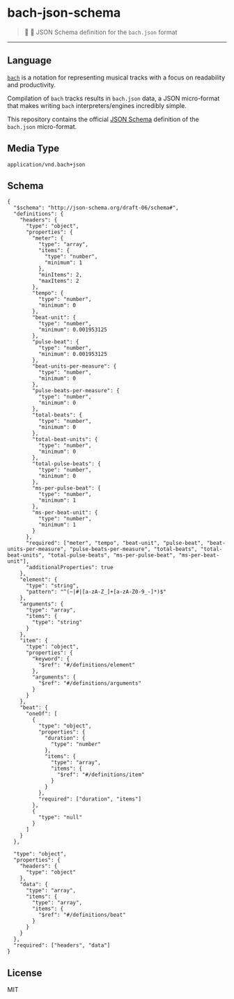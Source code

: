 # bach-json-schema
> :musical_score: :triangular_ruler: JSON Schema definition for the `bach.json` format
---

## Language

[`bach`](https://github.com/slurmulon/bach) is a notation for representing musical tracks with a focus on readability and productivity.

Compilation of `bach` tracks results in `bach.json` data, a JSON micro-format that makes writing `bach` interpreters/engines incredibly simple.

This repository contains the official [JSON Schema](http://json-schema.org/) definition of the `bach.json` micro-format.

## Media Type

`application/vnd.bach+json`

## Schema

```
{
  "$schema": "http://json-schema.org/draft-06/schema#",
  "definitions": {
    "headers": {
      "type": "object",
      "properties": {
        "meter": {
          "type": "array",
          "items": {
            "type": "number",
            "minimum": 1
          },
          "minItems": 2,
          "maxItems": 2
        },
        "tempo": {
          "type": "number",
          "minimum": 0
        },
        "beat-unit": {
          "type": "number",
          "minimum": 0.001953125
        },
        "pulse-beat": {
          "type": "number",
          "minimum": 0.001953125
        },
        "beat-units-per-measure": {
          "type": "number",
          "minimum": 0
        },
        "pulse-beats-per-measure": {
          "type": "number",
          "minimum": 0
        },
        "total-beats": {
          "type": "number",
          "minimum": 0
        },
        "total-beat-units": {
          "type": "number",
          "minimum": 0
        },
        "total-pulse-beats": {
          "type": "number",
          "minimum": 0
        },
        "ms-per-pulse-beat": {
          "type": "number",
          "minimum": 1
        },
        "ms-per-beat-unit": {
          "type": "number",
          "minimum": 1
        }
      },
      "required": ["meter", "tempo", "beat-unit", "pulse-beat", "beat-units-per-measure", "pulse-beats-per-measure", "total-beats", "total-beat-units", "total-pulse-beats", "ms-per-pulse-beat", "ms-per-beat-unit"],
      "additionalProperties": true
    },
    "element": {
      "type": "string",
      "pattern": "^(~|#|[a-zA-Z_]+[a-zA-Z0-9_-]*)$"
    },
    "arguments": {
      "type": "array",
      "items": {
        "type": "string"
      }
    },
    "item": {
      "type": "object",
      "properties": {
        "keyword": {
          "$ref": "#/definitions/element"
        },
        "arguments": {
          "$ref": "#/definitions/arguments"
        }
      }
    },
    "beat": {
      "oneOf": [
        {
          "type": "object",
          "properties": {
            "duration": {
              "type": "number"
            },
            "items": {
              "type": "array",
              "items": {
                "$ref": "#/definitions/item"
              }
            }
          },
          "required": ["duration", "items"]
        },
        {
          "type": "null"
        }
      ]
    }
  },

  "type": "object",
  "properties": {
    "headers": {
      "type": "object"
    },
    "data": {
      "type": "array",
      "items": {
        "type": "array",
        "items": {
          "$ref": "#/definitions/beat"
        }
      }
    }
  },
  "required": ["headers", "data"]
}

```

## License

MIT
